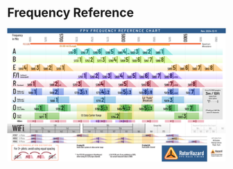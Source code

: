 # Frequency Reference

![Frequency Reference Chart](img/Frequency%20Reference%20Chart%202024-02-18.png)

